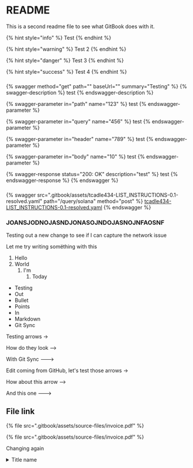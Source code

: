 # README

This is a second readme file to see what GitBook does with it.

{% hint style="info" %}
Test
{% endhint %}

{% hint style="warning" %}
Test 2
{% endhint %}

{% hint style="danger" %}
Test 3
{% endhint %}

{% hint style="success" %}
Test 4
{% endhint %}

###

{% swagger method="get" path="" baseUrl="" summary="Testing" %}
{% swagger-description %}
test
{% endswagger-description %}

{% swagger-parameter in="path" name="123" %}
test
{% endswagger-parameter %}

{% swagger-parameter in="query" name="456" %}
test
{% endswagger-parameter %}

{% swagger-parameter in="header" name="789" %}
test
{% endswagger-parameter %}

{% swagger-parameter in="body" name="10" %}
test
{% endswagger-parameter %}

{% swagger-response status="200: OK" description="test" %}
test
{% endswagger-response %}
{% endswagger %}

###

{% swagger src=".gitbook/assets/tcadle434-LIST_INSTRUCTIONS-0.1-resolved.yaml" path="/query/solana" method="post" %}
[tcadle434-LIST_INSTRUCTIONS-0.1-resolved.yaml](.gitbook/assets/tcadle434-LIST_INSTRUCTIONS-0.1-resolved.yaml)
{% endswagger %}

### JOANSJODNOJASNDJONASOJNDOJASNOJNFAOSNF

Testing out a new change to see if I can capture the network issue

Let me try writing somëthing with this

1. Hello
2. World
   1. I'm
      1. Today

* Testing
* Out
* Bullet
* Points
* In
* Markdown
* Git Sync

Testing arrows ->

How do they look -->

With Git Sync --->

Edit coming from GitHub, let's test those arrows ->

How about this arrow -->

And this one --->

## File link

{% file src=".gitbook/assets/source-files/invoice.pdf" %}

{% file src=".gitbook/assets/source-files/invoice.pdf" %}

Changing again

<details>
<summary>
Title name
</summary>


- **Description**:

- **Required**:

- **Type**:

- **Key**:

- **Fields**:

Further dropdowns of the same format

</details>